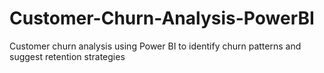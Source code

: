 # Customer-Churn-Analysis-PowerBI
Customer churn analysis using Power BI to identify churn patterns and suggest retention strategies
